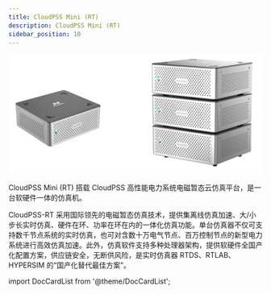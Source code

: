 ```yaml
---
title: CloudPSS Mini (RT)
description: CloudPSS Mini (RT)
sidebar_position: 10
---
```



![CloudPSS Mini =x350](./mini.png "CloudPSS Mini")  

CloudPSS Mini (RT) 搭载 CloudPSS 高性能电力系统电磁暂态云仿真平台，是一台软硬件一体的仿真机。  

CloudPSS-RT 采用国际领先的电磁暂态仿真技术，提供集离线仿真加速、大/小步长实时仿真、硬件在环、功率在环在内的一体化仿真功能。单台仿真器不仅可支持数千节点系统的实时仿真，也可对含数十万电气节点、百万控制节点的新型电力系统进行高效仿真加速。此外，仿真软件支持多种处理器架构，提供软硬件全国产化配置方案，供应链安全，无断供风险，是实时仿真器 RTDS、RTLAB、HYPERSIM 的“国产化替代最佳方案”。

import DocCardList from '@theme/DocCardList';

<DocCardList />

